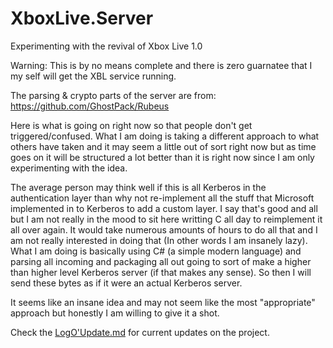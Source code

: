 # XboxLive.Server
Experimenting with the revival of Xbox Live 1.0

Warning: This is by no means complete and there is zero guarnatee that I my self will get the XBL service running.

The parsing & crypto parts of the server are from: https://github.com/GhostPack/Rubeus

Here is what is going on right now so that people don't get triggered/confused. What I am doing is taking a different approach to what others have taken and it may seem a little out of sort right now but as time goes on it will be structured a lot better than it is right now since I am only experimenting with the idea.

The average person may think well if this is all Kerberos in the authentication layer than why not re-implement all the stuff that Microsoft implemented in to Kerberos to add a custom layer. I say that's good and all but I am not really in the mood to sit here writting C all day to reimplement it all over again. It would take numerous amounts of hours to do all that and I am not really interested in doing that (In other words I am insanely lazy). What I am doing is basically using C# (a simple modern language) and parsing all incoming and packaging all out going to sort of make a higher than higher level Kerberos server (if that makes any sense). So then I will send these bytes as if it were an actual Kerberos server.

It seems like an insane idea and may not seem like the most "appropriate" approach but honestly I am willing to give it a shot.

Check the [LogO'Update.md](https://github.com/zzVertigo/XboxLive.Server/blob/master/LogO'Update.md) for current updates on the project.
